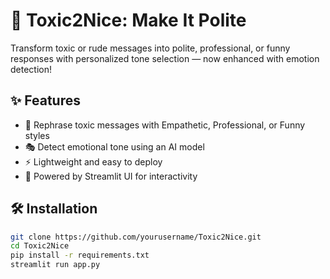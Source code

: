 # 🧼 Toxic2Nice: Make It Polite

Transform toxic or rude messages into polite, professional, or funny responses with personalized tone selection — now enhanced with emotion detection!

## ✨ Features

- 🔁 Rephrase toxic messages with Empathetic, Professional, or Funny styles
- 🎭 Detect emotional tone using an AI model
- ⚡ Lightweight and easy to deploy
- 💬 Powered by Streamlit UI for interactivity


## 🛠️ Installation

```bash
git clone https://github.com/yourusername/Toxic2Nice.git
cd Toxic2Nice
pip install -r requirements.txt
streamlit run app.py
